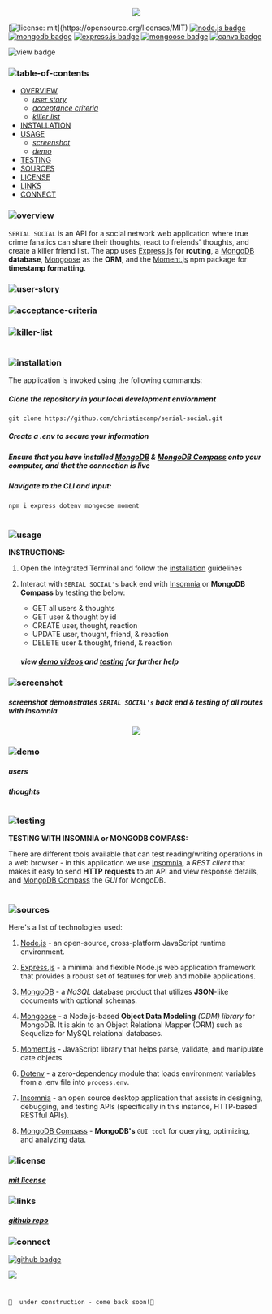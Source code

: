 <p align="center">
<img src="./criminally-cray/branding/header.png"/>
</p>

[![license: mit](https://img.shields.io/badge/license-mit-blue?)](https://opensource.org/licenses/MIT) 
[![node.js badge](https://img.shields.io/badge/node-darkred?logo=nodedotjs&logoColor=white&style=flat)](https://nodejs.org/en)
[![mongodb badge](https://img.shields.io/badge/mongodb-lightyellow.svg?&logo=Mongodb&logoColor=white)](https://www.mongodb.com/)
[![express.js badge](https://img.shields.io/badge/express-lightblue.svg?&logo=Express&logoColor=white)](https://expressjs.com/)
[![mongoose badge](https://img.shields.io/badge/mongoose-silver.svg?&logo=Mongoose&logoColor=white)](https://www.npmjs.com/package/mongoose)
[![canva badge](https://img.shields.io/badge/canva-gray.svg?&logo=Canva&logoColor=white)](https://canva.com/)

![view badge](https://img.shields.io/badge/view-darkmode-black.svg?&logo=Github&logoColor=white)


### ![table-of-contents](./criminally-cray/branding/toc.png)

  - [OVERVIEW](#overview)
    - [*user story*](#user-story)
    - [*acceptance criteria*](#acceptance-criteria)
    - [*killer list*](#killer-list)
  - [INSTALLATION](#installation)
  - [USAGE](#usage)
    - [*screenshot*](#screenshot)
    - [*demo*](#demo)
  - [TESTING](#testing)
  - [SOURCES](#sources)
  - [LICENSE](#license)
  - [LINKS](#links)
  - [CONNECT](#connect)

### ![overview](./criminally-cray/branding/1.png)

`SERIAL SOCIAL` is an API for a social network web application where true crime fanatics can share their thoughts, react to freiends' thoughts, and create a killer friend list. The app uses [Express.js](https://www.npmjs.com/package/express) for **routing**, a [MongoDB](https://www.mongodb.com/) **database**, [Mongoose](https://www.npmjs.com/package/mongoose) as the **ORM**, and the [Moment.js](https://momentjs.com/) npm package for **timestamp formatting**.

### ![user-story](./criminally-cray/branding/9.png)
<!-- <p align="center">
  <img src="./criminally-cray/branding/user-story.png"/>
</p> -->

### ![acceptance-criteria](./criminally-cray/branding/10.png)
<!-- <p align="center">
  <img src="./mining-camp/branding/ac.png"/>
</p> -->

### ![killer-list](./criminally-cray/branding/11.png)
<!-- <p align="center">
  <img src="./criminally-cray/branding/killer-list.png"/>
</p> -->
#

### ![installation](./criminally-cray/branding/2.png)

The application is invoked using the following commands:

##### *Clone the repository in your local development enviornment*

```
git clone https://github.com/christiecamp/serial-social.git
```
##### **Create a *.env* to secure your information**

##### **Ensure that you have installed [MongoDB](https://www.mongodb.com/) & [MongoDB Compass](https://www.mongodb.com/products/tools/compass) onto your computer, and that the connection is live**

##### *Navigate to the CLI and input:*

```javascript
npm i express dotenv mongoose moment
```

#

### ![usage](./criminally-cray/branding/3.png)

**INSTRUCTIONS:**

1. Open the Integrated Terminal and follow the [installation](#installation) guidelines

2. Interact with `SERIAL SOCIAL's` back end with [Insomnia](https://www.npmjs.com/package/inquirer/v/8.2.4) or **MongoDB Compass** by testing the below:
      * GET all users & thoughts
      * GET user & thought by id
      * CREATE user, thought, reaction
      * UPDATE user, thought, friend, & reaction
      * DELETE user & thought, friend, & reaction

      ##### view [demo videos](#demo) and [testing](#testing) for further help


### ![screenshot](./criminally-cray/branding/12.png)
             
##### *screenshot demonstrates `SERIAL SOCIAL's` back end & testing of all routes with **Insomnia***

<p align="center">
<img src="./criminally-cray/demo/ss.png"/>
</p>


### ![demo](./criminally-cray/branding/13.png)

##### **users**

<!-- <p align="left">
<img src="./criminally-cray/demos/users.gif"/>
</p> -->

##### **thoughts**

<!-- <p align="left">
<img src="./criminally-cray/demos/thoughts.gif"/>
</p> -->

#

### ![testing](./criminally-cray/branding/8.png)

**TESTING WITH INSOMNIA or MONGODB COMPASS:**

There are different tools available that can test reading/writing operations in a web browser - in this application we use [Insomnia](https://insomnia.rest/), a *REST client* that makes it easy to send **HTTP requests** to an API and view response details, and [MongoDB Compass](https://www.mongodb.com/products/tools/compass) the *GUI* for MongoDB.


#

### ![sources](./criminally-cray/branding/4.png)

Here's a list of technologies used:

1. [Node.js](https://nodejs.org/en) - an open-source, cross-platform JavaScript runtime environment.

2. [Express.js](<(https://expressjs.com)>) - a minimal and flexible Node.js web application framework that provides a robust set of features for web and mobile applications.

3. [MongoDB](https://www.mongodb.com/) - a *NoSQL* database product that utilizes **JSON**-like documents with optional schemas.

4. [Mongoose](https://mongoosejs.com/) -  a Node.js-based **Object Data Modeling** *(ODM) library* for MongoDB. It is akin to an Object Relational Mapper (ORM) such as Sequelize for MySQL relational databases.

5. [Moment.js](https://momentjs.com/) - JavaScript library that helps parse, validate, and manipulate date objects

6. [Dotenv](https://www.npmjs.com/package/dotenv) - a zero-dependency module that loads environment variables from a .env file into `process.env`.

7. [Insomnia](https://insomnia.rest/) - an open source desktop application that assists in designing, debugging, and testing APIs (specifically in this instance, HTTP-based RESTful APIs).

8. [MongoDB Compass](https://www.mongodb.com/products/tools/compass) - **MongoDB's** `GUI tool` for querying, optimizing, and analyzing data.


### ![license](./criminally-cray/branding/5.png)

##### [mit license](./LICENSE)

### ![links](./criminally-cray/branding/6.png)

##### [*github repo*](https://github.com/christiecamp/serial-socail)


### ![connect](./criminally-cray/branding/7.png)

[![github badge](https://img.shields.io/badge/christiecamp-gray.svg?&logo=Github&logoColor=white)](https://github.com/christiecamp/serial-social)

<a href="mailto:christiecamphoto@gmail.com">
<img src="https://img.shields.io/badge/gmail-brown.svg?&logo=Gmail&logoColor=white" />
</a>

#
    🚧  under construction - come back soon!🚜
